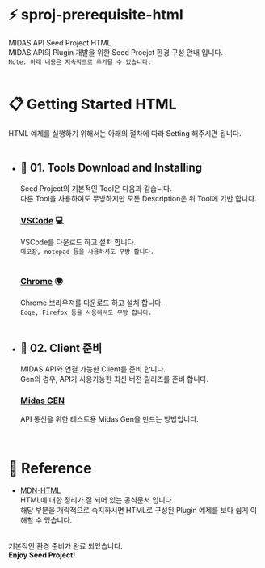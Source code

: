 # :zap: sproj-prerequisite-html
MIDAS API Seed Project HTML  
MIDAS API의 Plugin 개발을 위한 Seed Proejct 환경 구성 안내 입니다.  
`Note: 아래 내용은 지속적으로 추가될 수 있습니다.`
<br /><br />

# :clipboard: Getting Started HTML
HTML 예제를 실행하기 위해서는 아래의 절차에 따라 Setting 해주시면 됩니다.
<br /><br />

- ## :hammer: 01. Tools Download and Installing
  Seed Project의 기본적인 Tool은 다음과 같습니다.  
  다른 Tool을 사용하여도 무방하지만 모든 Description은 위 Tool에 기반 합니다.  
  
    ### [VSCode](https://code.visualstudio.com/) :computer:
    VSCode를 다운로드 하고 설치 합니다.  
    `메모장, notepad 등을 사용하셔도 무방 합니다.`  
    <br />
    
    ### [Chrome](https://www.google.co.kr/intl/ko/chrome/) :earth_africa:
    Chrome 브라우져를 다운로드 하고 설치 합니다.  
    `Edge, Firefox 등을 사용하셔도 무방 합니다.`
<br /><br />

- ## :gun: 02. Client 준비
  MIDAS API와 연결 가능한 Client를 준비 합니다.  
  Gen의 경우, API가 사용가능한 최신 버젼 릴리즈를 준비 합니다.  
  
    ### [Midas GEN](https://midasitdev.atlassian.net/wiki/spaces/AD/pages/2874999417/Gen+Release+Packing)  
    API 통신을 위한 테스트용 Midas Gen을 만드는 방법입니다.  
<br />

# :pushpin: Reference
- [MDN-HTML](https://developer.mozilla.org/ko/docs/Web/HTML)  
HTML에 대한 정리가 잘 되어 있는 공식문서 입니다.  
해당 부분을 개략적으로 숙지하시면 HTML로 구성된 Plugin 예제를 보다 쉽게 이해할 수 있습니다.
<br /><br />

기본적인 환경 준비가 완료 되었습니다.  
**Enjoy Seed Project!**
